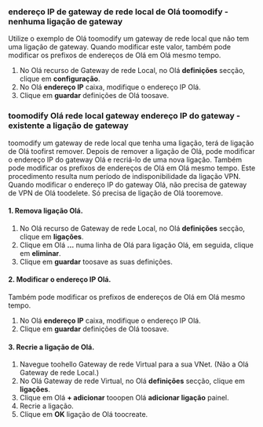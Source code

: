 ### <a name="gwipnoconnection"></a>endereço IP de gateway de rede local de Olá toomodify - nenhuma ligação de gateway

Utilize o exemplo de Olá toomodify um gateway de rede local que não tem uma ligação de gateway. Quando modificar este valor, também pode modificar os prefixos de endereços de Olá em Olá mesmo tempo.

1. No Olá recurso de Gateway de rede Local, no Olá **definições** secção, clique em **configuração**.
2. No Olá **endereço IP** caixa, modifique o endereço IP Olá.
3. Clique em **guardar** definições de Olá toosave.

### <a name="gwipwithconnection"></a>toomodify Olá rede local gateway endereço IP do gateway - existente a ligação de gateway

toomodify um gateway de rede local que tenha uma ligação, terá de ligação de Olá toofirst remover. Depois de remover a ligação de Olá, pode modificar o endereço IP do gateway Olá e recriá-lo de uma nova ligação. Também pode modificar os prefixos de endereços de Olá em Olá mesmo tempo. Este procedimento resulta num período de indisponibilidade da ligação VPN. Quando modificar o endereço IP do gateway Olá, não precisa de gateway de VPN de Olá toodelete. Só precisa de ligação de Olá tooremove.
 
#### <a name="1-remove-hello-connection"></a>1. Remova ligação Olá.

1. No Olá recurso de Gateway de rede Local, no Olá **definições** secção, clique em **ligações**.
2. Clique em Olá **...**  numa linha de Olá para ligação Olá, em seguida, clique em **eliminar**.
3. Clique em **guardar** toosave as suas definições.

#### <a name="2-modify-hello-ip-address"></a>2. Modificar o endereço IP Olá.

Também pode modificar os prefixos de endereços de Olá em Olá mesmo tempo.

1. No Olá **endereço IP** caixa, modifique o endereço IP Olá.
2. Clique em **guardar** definições de Olá toosave.

#### <a name="3-recreate-hello-connection"></a>3. Recrie a ligação de Olá.

1. Navegue toohello Gateway de rede Virtual para a sua VNet. (Não a Olá Gateway de rede Local.)
2. No Olá Gateway de rede Virtual, no Olá **definições** secção, clique em **ligações**.
3. Clique em Olá **+ adicionar** tooopen Olá **adicionar ligação** painel.
4. Recrie a ligação.
5. Clique em **OK** ligação de Olá toocreate.
